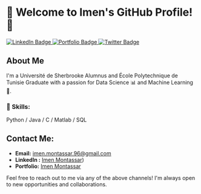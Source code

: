 
# 👋 Welcome to Imen's GitHub Profile! 👋

<div id="badges">
  <a href="https://www.linkedin.com/in/imen-montassar/">
    <img src="https://img.shields.io/badge/LinkedIn-blue?style=for-the-badge&logo=linkedin&logoColor=white" alt="LinkedIn Badge"/>
  </a>
  <a href="https://imenmontassar.weebly.com/">
    <img src="https://img.shields.io/badge/portfolio-green?style=for-the-badge&logo=portfolio&logoColor=white" alt="Portfolio Badge"/>
  </a>
  <a href="your-twitter-URL">
    <img src="https://img.shields.io/badge/Twitter-blue?style=for-the-badge&logo=twitter&logoColor=white" alt="Twitter Badge"/>
  </a>
</div>

## About Me
I'm a Université de Sherbrooke Alumnus and École Polytechnique de Tunisie Graduate with a passion for Data Science 📊 and Machine Learning 🤖.
### 🔭 Skills: 
Python / Java / C / Matlab / SQL
## Contact Me:

- **Email:** [imen.montassar.96@gmail.com](mailto:youremail@gmail.com)
- **LinkedIn :** [Imen Montassar](https://www.linkedin.com/in/imen-montassar/))
- **Portfolio:** [Imen Montassar](https://imenmontassar.weebly.com/)

Feel free to reach out to me via any of the above channels! I'm always open to new opportunities and collaborations.


